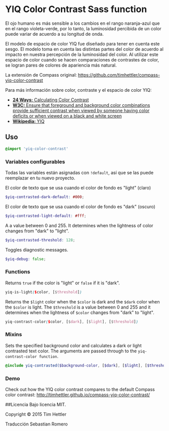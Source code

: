 # YIQ Color Contrast Sass function

El ojo humano es más sensible a los cambios en el rango naranja-azul que en el rango violeta-verde, por lo tanto, la luminosidad percibida de un color puede variar de acuerdo a su longitud de onda.

El modelo de espacio de color YIQ fue diseñado para tener en cuenta este sesgo.
El modelo toma en cuenta las distintas partes del color de acuerdo al impacto en nuestra percepción de la luminosidad del color. Al utilizar este espacio de color cuando se hacen comparaciones de contrastes de color, se logran pares de colores de apariencia más natural.

La extensión de Compass original: https://github.com/timhettler/compass-yiq-color-contrast

Para más información sobre color, contraste y el espacio de color YIQ:

* [**24 Ways:** Calculating Color Contrast](http://24ways.org/2010/calculating-color-contrast/)
* [**W3C:** Ensure that foreground and background color combinations provide sufficient contrast when viewed by someone having color deficits or when viewed on a black and white screen](http://www.w3.org/TR/AERT#color-contrast)
* [**Wikipedia:** YIQ](http://en.wikipedia.org/wiki/YIQ)

## Uso

  ```scss
  @import 'yiq-color-contrast'
  ```


### Variables configurables

Todas las variables están asignadas con `!default`, así que se las puede reemplazar en tu nuevo proyecto.


El color de texto que se usa cuando el color de fondo es "light" (claro)

  ```scss
  $yiq-contrasted-dark-default: #000;
  ```


El color de texto que se usa cuando el color de fondo es "dark" (oscuro)

  ```scss
  $yiq-contrasted-light-default: #fff;
  ```


A a value between 0 and 255. It determines when the lightness of color changes from "dark" to "light".

  ```scss
  $yiq-contrasted-threshold: 128;
  ```


Toggles diagnostic messages.

  ```scss
  $yiq-debug: false;
  ```


### Functions

Returns `true` if the color is "light" or `false` if it is "dark".

  ```scss
  yiq-is-light($color, [$threshold])
  ```

Returns the `$light` color when the `$color` is dark and the `$dark` color when the `$color` is light. The `$threshold` is a value between 0 and 255 and it determines when the lightness of `$color` changes from "dark" to "light".

  ```scss
  yiq-contrast-color($color, [$dark], [$light], [$threshold])
  ```


### Mixins

Sets the specified background color and calculates a dark or light contrasted text color. The arguments are passed through to the `yiq-contrast-color function`.

  ```scss
  @include yiq-contrasted($background-color, [$dark], [$light], [$threshold])
  ```


### Demo

Check out how the YIQ color contrast compares to the default Compass color contrast: http://timhettler.github.io/compass-yiq-color-contrast/


##Licencia
Bajo licencia MIT.

Copyright &copy; 2015 Tim Hettler

Traducción Sebastian Romero
